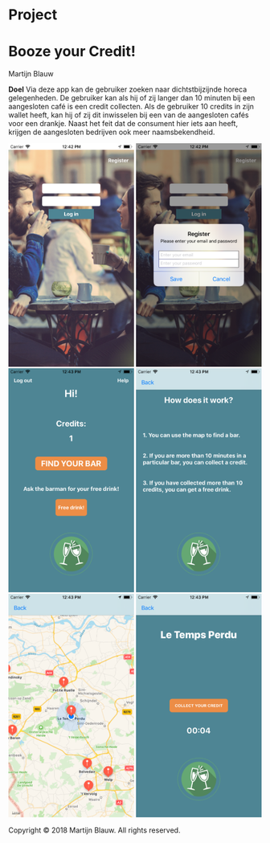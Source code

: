 # Project
# Booze your Credit!

Martijn Blauw

**Doel**
Via deze app kan de gebruiker zoeken naar dichtstbijzijnde horeca gelegenheden. De gebruiker kan als hij of zij langer dan 10 minuten bij een aangesloten café is een credit collecten. Als de gebruiker 10 credits in zijn wallet heeft, kan hij of zij dit inwisselen bij een van de aangesloten cafés voor een drankje. Naast het feit dat de consument hier iets aan heeft, krijgen de aangesloten bedrijven ook meer naamsbekendheid.


<img src="https://raw.githubusercontent.com/MartijnBlauw/Project/master/doc/Login.png" width="250">   <img src="https://raw.githubusercontent.com/MartijnBlauw/Project/master/doc/Register.png" width="250">   <img src="https://raw.githubusercontent.com/MartijnBlauw/Project/master/doc/Index.png" width="250">
<img src="https://raw.githubusercontent.com/MartijnBlauw/Project/master/doc/Help.png" width="250">   <img src="https://raw.githubusercontent.com/MartijnBlauw/Project/master/doc/Map.png" width="250">   <img src="https://raw.githubusercontent.com/MartijnBlauw/Project/master/doc/Collect.png" width="250">

Copyright © 2018 Martijn Blauw. All rights reserved.
